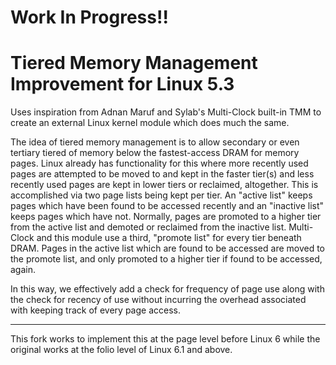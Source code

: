 # Work In Progress!! 


# Tiered Memory Management Improvement for Linux 5.3
Uses inspiration from Adnan Maruf and Sylab's Multi-Clock built-in TMM to create an external Linux kernel module which does much the same.

The idea of tiered memory management is to allow secondary or even tertiary tiered of memory below the fastest-access DRAM for memory pages.  Linux already has functionality for this where more recently used pages are attempted to be moved to and kept in the faster tier(s) and less recently used pages are kept in lower tiers or reclaimed, altogether.  This is accomplished via two page lists being kept per tier.  An "active list" keeps pages which have been found to be accessed recently and an "inactive list" keeps pages which have not.  Normally, pages are promoted to a higher tier from the active list and demoted or reclaimed from the inactive list.  Multi-Clock and this module use a third, "promote list" for every tier beneath DRAM.  Pages in the active list which are found to be accessed are moved to the promote list, and only promoted to a higher tier if found to be accessed, again.

In this way, we effectively add a check for frequency of page use along with the check for recency of use without incurring the overhead associated with keeping track of every page access.

---

This fork works to implement this at the page level before Linux 6 while the original works at the folio level of Linux 6.1 and above.
